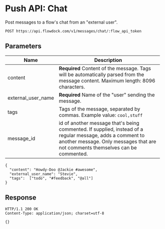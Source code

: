 # Push API: Chat

Post messages to a flow's chat from an "external user".

```
POST https://api.flowdock.com/v1/messages/chat/:flow_api_token
```

## Parameters

| Name          | Description  |
| ------------- | ------------ |
| content | **Required** Content of the message. Tags will be automatically parsed from the message content. Maximum length: 8096 characters. |
| external\_user\_name | **Required** Name of the "user" sending the message. |
| tags | Tags of the message, separated by commas. Example value: `cool,stuff` |
| message_id | id of another message that's being commented. If supplied, instead of a regular message, adds a comment to another message. Only messages that are not comments themselves can be commented. |
```
{
  "content": "Howdy-Doo @Jackie #awesome",
  "external_user_name": "Stevie",
  "tags":  ["todo", "#feedback", "@all"]
}
```

## Response
```
HTTP/1.1 200 OK
Content-Type: application/json; charset=utf-8
```
```
{}
```